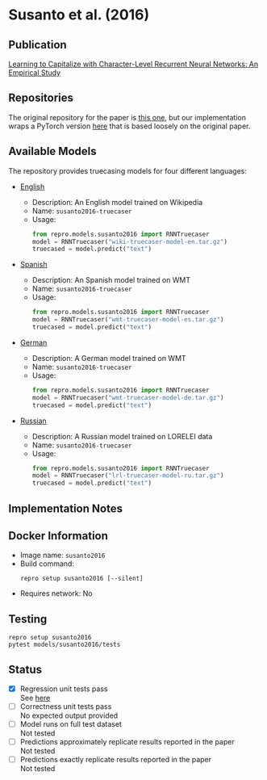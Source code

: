# Susanto et al. (2016)

## Publication
[Learning to Capitalize with Character-Level Recurrent Neural Networks: An Empirical Study](https://aclanthology.org/D16-1225/)

## Repositories
The original repository for the paper is [this one](https://gitlab.com/raymondhs/char-rnn-truecase), but our implementation wraps a PyTorch version [here](https://github.com/mayhewsw/pytorch-truecaser) that is based loosely on the original paper.

## Available Models
The repository provides truecasing models for four different languages:

- [English](https://github.com/mayhewsw/pytorch-truecaser/releases/tag/v1.0)
  - Description: An English model trained on Wikipedia
  - Name: `susanto2016-truecaser`
  - Usage:
    ```python
    from repro.models.susanto2016 import RNNTruecaser
    model = RNNTruecaser("wiki-truecaser-model-en.tar.gz")
    truecased = model.predict("text")
    ```
    
- [Spanish](https://github.com/mayhewsw/pytorch-truecaser/releases/tag/v1.0)
  - Description: An Spanish model trained on WMT
  - Name: `susanto2016-truecaser`
  - Usage:
    ```python
    from repro.models.susanto2016 import RNNTruecaser
    model = RNNTruecaser("wmt-truecaser-model-es.tar.gz")
    truecased = model.predict("text")
    ```
    
- [German](https://github.com/mayhewsw/pytorch-truecaser/releases/tag/v1.0)
  - Description: A German model trained on WMT
  - Name: `susanto2016-truecaser`
  - Usage:
    ```python
    from repro.models.susanto2016 import RNNTruecaser
    model = RNNTruecaser("wmt-truecaser-model-de.tar.gz")
    truecased = model.predict("text")
    ```
    
- [Russian](https://github.com/mayhewsw/pytorch-truecaser/releases/tag/v1.0)
  - Description: A Russian model trained on LORELEI data
  - Name: `susanto2016-truecaser`
  - Usage:
    ```python
    from repro.models.susanto2016 import RNNTruecaser
    model = RNNTruecaser("lrl-truecaser-model-ru.tar.gz")
    truecased = model.predict("text")
    ```
    
## Implementation Notes
    
## Docker Information
- Image name: `susanto2016`
- Build command:
  ```shell script
  repro setup susanto2016 [--silent]
  ```
- Requires network: No
  
## Testing
```shell script
repro setup susanto2016
pytest models/susanto2016/tests
```

## Status
- [x] Regression unit tests pass  
See [here](https://github.com/danieldeutsch/repro/actions/runs/1058166921)
- [ ] Correctness unit tests pass  
No expected output provided
- [ ] Model runs on full test dataset    
Not tested
- [ ] Predictions approximately replicate results reported in the paper    
Not tested
- [ ] Predictions exactly replicate results reported in the paper    
Not tested